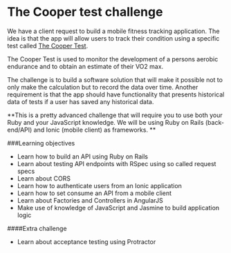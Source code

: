 # The Cooper test challenge
We have a client request to build a mobile fitness tracking application. The idea is that the app will allow users to track their condition using a specific test called [The Cooper Test](https://en.wikipedia.org/wiki/Cooper_test).

The Cooper Test is used to monitor the development of a persons aerobic endurance and to obtain an estimate of their VO2 max.

The challenge is to build a software solution that will make it possible not to only make the calculation but to record the data over time. Another requirement is that the app should have functionality that presents historical data of tests if a user has saved any historical data. 

**This is a pretty advanced challenge that will require you to use both your Ruby and your JavaScript knowledge. 
We will be using Ruby on Rails (back-end/API) and Ionic (mobile client) as frameworks. ** 

###Learning objectives
* Learn how to build an API using Ruby on Rails 
* Learn about testing API endpoints with RSpec using so called request specs
* Learn about CORS
* Learn how to authenticate users from an Ionic application
* Learn how to set consume an API from a mobile client
* Learn about Factories and Controllers in AngularJS
* Make use of knowledge of JavaScript and Jasmine to build application logic

####Extra challenge
* Learn about acceptance testing using Protractor



